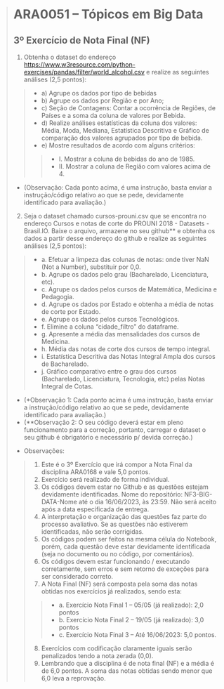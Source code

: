 > # ARA0051 – Tópicos em Big Data
>## 3º Exercício de Nota Final (NF)
>
> 1. Obtenha o dataset do endereço https://www.w3resource.com/python-exercises/pandas/filter/world_alcohol.csv e realize as seguintes análises (2,5 pontos):
>>    - a) Agrupe os dados por tipo de bebidas
>>    - b) Agrupe os dados por Região e por Ano;
>>    - c) Seção de Contagens: Contar a ocorrência de Regiões, de Países e a soma da coluna de valores por Bebida.
>>    - d) Realize análises estatísticas da coluna dos valores: Média, Moda, Mediana, Estatística Descritiva e Gráfico de comparação dos valores agrupados por tipo de bebida.
>>    - e) Mostre resultados de acordo com alguns critérios: 
>>> * I. Mostrar a coluna de bebidas do ano de 1985.
>>> * II. Mostrar a coluna de Região com valores acima de 4.
> * (Observação: Cada ponto acima, é uma instrução, basta enviar a instrução/código relativo ao que se pede, devidamente identificado para avaliação.)
> 2. Seja o dataset chamado cursos-prouni.csv que se encontra no endereço Cursos e notas de corte do PROUNI 2018 - Datasets - Brasil.IO. Baixe o arquivo, armazene no seu github** e obtenha os dados a partir desse endereço do github e realize as seguintes análises (2,5 pontos):
>>    - a. Efetuar a limpeza das colunas de notas: onde tiver NaN (Not a Number), substituir por 0,0.
>>   - b. Agrupe os dados pelo grau (Bacharelado, Licenciatura, etc).
>>    - c. Agrupe os dados pelos cursos de Matemática, Medicina e Pedagogia.
>>    - d. Agrupe os dados por Estado e obtenha a média de notas de corte por Estado.
>>    - e. Agrupe os dados pelos cursos Tecnológicos.
>>    - f. Elimine a coluna “cidade_filtro” do dataframe.
>>    - g. Apresente a média das mensalidades dos cursos de Medicina.
>>    - h. Média das notas de corte dos cursos de tempo integral.
>>    - i. Estatística Descritiva das Notas Integral Ampla dos cursos de Bacharelado.
>>    - j. Gráfico comparativo entre o grau dos cursos (Bacharelado, Licenciatura, Tecnologia, etc) pelas Notas Integral de Cotas.
> * (*Observação 1: Cada ponto acima é uma instrução, basta enviar a instrução/código relativo ao que se pede, devidamente identificado para avaliação.)
> * (**Observação 2: O seu código deverá estar em pleno funcionamento para a correção, portanto, carregar o dataset o seu github é obrigatório e necessário p/ devida correção.)
> - Observações:
>> 1. Este é o 3º Exercício que irá compor a Nota Final da disciplina ARA0168 e vale 5,0 pontos. 
>> 2. Exercício será realizado de forma individual.
>> 3. Os códigos devem estar no Github e as questões estejam devidamente identificadas. Nome do repositório: NF3-BIG-DATA-Nome até o dia 16/06/2023, às 23:59. Não será aceito após a data especificada de entrega.
>> 4. A interpretação e organização das questões faz parte do processo avaliativo. Se as questões não estiverem identificadas, não serão corrigidas.
>> 5. Os códigos podem ser feitos na mesma célula do Notebook, porém, cada questão deve estar devidamente identificada (seja no documento ou no código, por comentários).
>> 6. Os códigos devem estar funcionando / executando corretamente, sem erros e sem retorno de exceções para ser considerado correto. 
>> 7. A Nota Final (NF) será composta pela soma das notas obtidas nos exercícios já realizados, sendo esta:
>>> * a. Exercício Nota Final 1 – 05/05 (já realizado): 2,0 pontos
>>> * b. Exercício Nota Final 2 – 19/05 (já realizado): 3,0 pontos
>>> * c. Exercício Nota Final 3 – Até 16/06/2023: 5,0 pontos. 
>> 8. Exercícios com codificação claramente iguais serão penalizados tendo a nota zerada (0,0).
>> 9. Lembrando que a disciplina é de nota final (NF) e a média é de 6,0 pontos. A soma das notas obtidas sendo menor que 6,0 leva a reprovação.
